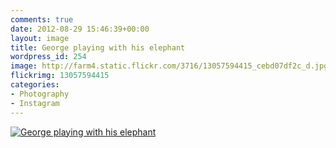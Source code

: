 ```yaml
---
comments: true
date: 2012-08-29 15:46:39+00:00
layout: image
title: George playing with his elephant
wordpress_id: 254
image: http://farm4.static.flickr.com/3716/13057594415_cebd07df2c_d.jpg
flickrimg: 13057594415
categories:
- Photography
- Instagram
---
```


[![ George playing with his elephant][thm]][img]

[thm]: //farm4.static.flickr.com/3716/13057594415_cebd07df2c_d.jpg
[img]: //www.flickr.com/photos/richard-perry/13057594415/

